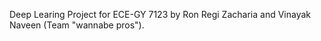 Deep Learing Project for ECE-GY 7123 by Ron Regi Zacharia and Vinayak Naveen (Team "wannabe pros").
